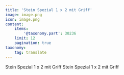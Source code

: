 ```yaml
---
title: 'Stein Spezial 1 x 2 mit Griff'
image: image.png
icon: image.png
content:
    items:
        '@taxonomy.part': 30236
    limit: 12
    pagination: true
taxonomy:
    tag: translate
---
```


Stein Spezial 1 x 2 mit Griff
Stein Spezial 1 x 2 mit Griff

